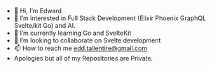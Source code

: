 - 👋 Hi, I’m Edward
- 👀 I’m interested in Full Stack Development (Elixir Phoenix GraphQL Svelte/kit Go) and AI.
- 🌱 I’m currently learning Go and SvelteKit
- 💞️ I’m looking to collaborate on Svelte development
- 📫 How to reach me edd.tallentire@gmail.com
- Apologies but all of my Repositories are Private.

<!---
Edward-T/Edward-T is a ✨ special ✨ repository because its `README.md` (this file) appears on your GitHub profile.
You can click the Preview link to take a look at your changes.
--->
